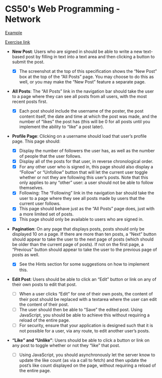 # CS50's Web Programming - Network

[Example](https://github.com/benccalcyxzfi/cs50w-network/blob/main/network/models.py)

[Exercise link](https://cs50.harvard.edu/web/2020/projects/4/network/)


- **New Post**: Users who are signed in should be able to write a new text-based post by filling in text into a text area and then clicking a button to submit the post.

  - [x] The screenshot at the top of this specification shows the “New Post” box at the top of the “All Posts” page. You may choose to do this as well, or you may make the “New Post” feature a separate page.

- **All Posts**: The “All Posts” link in the navigation bar should take the user to a page where they can see all posts from all users, with the most recent posts first.

  - [x] Each post should include the username of the poster, the post content itself, the date and time at which the post was made, and the number of “likes” the post has (this will be 0 for all posts until you implement the ability to “like” a post later).

- **Profile Page**: Clicking on a username should load that user’s profile page. This page should:

  - [x] Display the number of followers the user has, as well as the number of people that the user follows.
  - [x] Display all of the posts for that user, in reverse chronological order.
  - [x] For any other user who is signed in, this page should also display a “Follow” or “Unfollow” button that will let the current user toggle whether or not they are following this user’s posts. Note that this only applies to any “other” user: a user should not be able to follow themselves.
  - [x] Following: The “Following” link in the navigation bar should take the user to a page where they see all posts made by users that the current user follows.
  - [x] This page should behave just as the “All Posts” page does, just with a more limited set of posts.
  - [x] This page should only be available to users who are signed in.

- **Pagination**: On any page that displays posts, posts should only be displayed 10 on a page. If there are more than ten posts, a “Next” button should appear to take the user to the next page of posts (which should be older than the current page of posts). If not on the first page, a “Previous” button should appear to take the user to the previous page of posts as well.

  - [x] See the Hints section for some suggestions on how to implement this.

- **Edit Post**: Users should be able to click an “Edit” button or link on any of their own posts to edit that post.

  - [ ] When a user clicks “Edit” for one of their own posts, the content of their post should be replaced with a textarea where the user can edit the content of their post.
  - [ ] The user should then be able to “Save” the edited post. Using JavaScript, you should be able to achieve this without requiring a reload of the entire page.
  - [ ] For security, ensure that your application is designed such that it is not possible for a user, via any route, to edit another user’s posts.

- **“Like” and “Unlike”**: Users should be able to click a button or link on any post to toggle whether or not they “like” that post.
  - [ ] Using JavaScript, you should asynchronously let the server know to update the like count (as via a call to fetch) and then update the post’s like count displayed on the page, without requiring a reload of the entire page.
